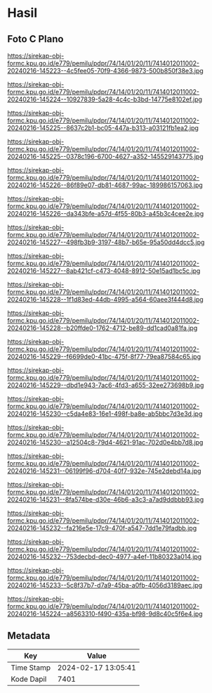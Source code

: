 # Hasil

## Foto C Plano

https://sirekap-obj-formc.kpu.go.id/e779/pemilu/pdpr/74/14/01/20/11/7414012011002-20240216-145223--4c5fee05-70f9-4366-9873-500b850f38e3.jpg

https://sirekap-obj-formc.kpu.go.id/e779/pemilu/pdpr/74/14/01/20/11/7414012011002-20240216-145224--10927839-5a28-4c4c-b3bd-14775e8102ef.jpg

https://sirekap-obj-formc.kpu.go.id/e779/pemilu/pdpr/74/14/01/20/11/7414012011002-20240216-145225--8637c2b1-bc05-447a-b313-a03121fb1ea2.jpg

https://sirekap-obj-formc.kpu.go.id/e779/pemilu/pdpr/74/14/01/20/11/7414012011002-20240216-145225--0378c196-6700-4627-a352-145529143775.jpg

https://sirekap-obj-formc.kpu.go.id/e779/pemilu/pdpr/74/14/01/20/11/7414012011002-20240216-145226--86f89e07-db81-4687-99ac-189986157063.jpg

https://sirekap-obj-formc.kpu.go.id/e779/pemilu/pdpr/74/14/01/20/11/7414012011002-20240216-145226--da343bfe-a57d-4f55-80b3-a45b3c4cee2e.jpg

https://sirekap-obj-formc.kpu.go.id/e779/pemilu/pdpr/74/14/01/20/11/7414012011002-20240216-145227--498fb3b9-3197-48b7-b65e-95a50dd4dcc5.jpg

https://sirekap-obj-formc.kpu.go.id/e779/pemilu/pdpr/74/14/01/20/11/7414012011002-20240216-145227--8ab421cf-c473-4048-8912-50e15ad1bc5c.jpg

https://sirekap-obj-formc.kpu.go.id/e779/pemilu/pdpr/74/14/01/20/11/7414012011002-20240216-145228--1f1d83ed-44db-4995-a564-60aee3f444d8.jpg

https://sirekap-obj-formc.kpu.go.id/e779/pemilu/pdpr/74/14/01/20/11/7414012011002-20240216-145228--b20ffde0-1762-4712-be89-dd1cad0a81fa.jpg

https://sirekap-obj-formc.kpu.go.id/e779/pemilu/pdpr/74/14/01/20/11/7414012011002-20240216-145229--f6699de0-41bc-475f-8f77-79ea87584c65.jpg

https://sirekap-obj-formc.kpu.go.id/e779/pemilu/pdpr/74/14/01/20/11/7414012011002-20240216-145229--dbd1e943-7ac6-4fd3-a655-32ee273698b9.jpg

https://sirekap-obj-formc.kpu.go.id/e779/pemilu/pdpr/74/14/01/20/11/7414012011002-20240216-145230--c5da4e83-16e1-498f-ba8e-ab5bbc7d3e3d.jpg

https://sirekap-obj-formc.kpu.go.id/e779/pemilu/pdpr/74/14/01/20/11/7414012011002-20240216-145230--a12504c8-79d4-4621-91ac-702d0e4bb7d8.jpg

https://sirekap-obj-formc.kpu.go.id/e779/pemilu/pdpr/74/14/01/20/11/7414012011002-20240216-145231--06199f96-d704-40f7-932e-745e2debd14a.jpg

https://sirekap-obj-formc.kpu.go.id/e779/pemilu/pdpr/74/14/01/20/11/7414012011002-20240216-145231--8fa574be-d30e-46b6-a3c3-a7ad9ddbbb93.jpg

https://sirekap-obj-formc.kpu.go.id/e779/pemilu/pdpr/74/14/01/20/11/7414012011002-20240216-145232--fa216e5e-17c9-470f-a547-7dd1e79fadbb.jpg

https://sirekap-obj-formc.kpu.go.id/e779/pemilu/pdpr/74/14/01/20/11/7414012011002-20240216-145232--753decbd-dec0-4977-a4ef-11b80323a014.jpg

https://sirekap-obj-formc.kpu.go.id/e779/pemilu/pdpr/74/14/01/20/11/7414012011002-20240216-145233--5c8f37b7-d7a9-45ba-a0fb-4056d3189aec.jpg

https://sirekap-obj-formc.kpu.go.id/e779/pemilu/pdpr/74/14/01/20/11/7414012011002-20240216-145224--a8563310-f490-435a-bf98-9d8c40c5f6e4.jpg


## Metadata

| Key        | Value               |
| ---------- | ------------------- |
| Time Stamp | 2024-02-17 13:05:41 |
| Kode Dapil | 7401                |



